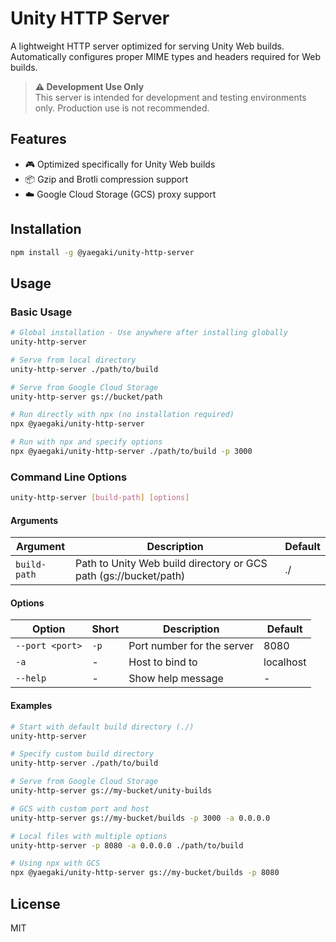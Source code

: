 # Unity HTTP Server

A lightweight HTTP server optimized for serving Unity Web builds. Automatically configures proper MIME types and headers required for Web builds.

> **⚠️ Development Use Only**  
> This server is intended for development and testing environments only. Production use is not recommended.

## Features

- 🎮 Optimized specifically for Unity Web builds
- 📦 Gzip and Brotli compression support
- ☁️ Google Cloud Storage (GCS) proxy support

## Installation

```bash
npm install -g @yaegaki/unity-http-server
```

## Usage

### Basic Usage

```bash
# Global installation - Use anywhere after installing globally
unity-http-server

# Serve from local directory
unity-http-server ./path/to/build

# Serve from Google Cloud Storage
unity-http-server gs://bucket/path

# Run directly with npx (no installation required)
npx @yaegaki/unity-http-server

# Run with npx and specify options
npx @yaegaki/unity-http-server ./path/to/build -p 3000
```

### Command Line Options

```bash
unity-http-server [build-path] [options]
```

#### Arguments

| Argument | Description | Default |
|----------|-------------|---------|
| `build-path` | Path to Unity Web build directory or GCS path (gs://bucket/path) | ./ |

#### Options

| Option | Short | Description | Default |
|--------|-------|-------------|---------|
| `--port <port>` | `-p` | Port number for the server | 8080 |
| `-a` | - | Host to bind to | localhost |
| `--help` | - | Show help message | - |

#### Examples

```bash
# Start with default build directory (./)
unity-http-server

# Specify custom build directory
unity-http-server ./path/to/build

# Serve from Google Cloud Storage
unity-http-server gs://my-bucket/unity-builds

# GCS with custom port and host
unity-http-server gs://my-bucket/builds -p 3000 -a 0.0.0.0

# Local files with multiple options 
unity-http-server -p 8080 -a 0.0.0.0 ./path/to/build

# Using npx with GCS
npx @yaegaki/unity-http-server gs://my-bucket/builds -p 8080
```

## License

MIT
